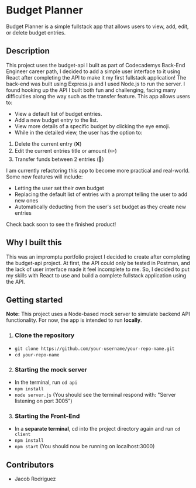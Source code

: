 # Budget Planner

Budget Planner is a simple fullstack app that allows users to view, add, edit, or delete budget entries.

## Description

This project uses the budget-api I built as part of Codecademys Back-End Engineer career path, I decided to add a simple user interface to it using React after completing the API to make it my first fullstack application! The back-end was built using Express.js and I used Node.js to run the server. I found hooking up the API I built both fun and challenging, facing many difficulties along the way such as the transfer feature. This app allows users to:

- View a default list of budget entries.
- Add a new budget entry to the list.
- View more details of a specific budget by clicking the eye emoji.
- While in the detailed view, the user has the option to:

1. Delete the current entry (❌)
2. Edit the current entries title or amount (✏️)
3. Transfer funds between 2 entries (🔁)

I am currently refactoring this app to become more practical and real-world. Some new features will include:

- Letting the user set their own budget
- Replacing the default list of entries with a prompt telling the user to add new ones
- Automatically deducting from the user's set budget as they create new entries

Check back soon to see the finished product!

## Why I built this

This was an impromptu portfolio project I decided to create after completing the budget-api project. At first, the API could only be tested in Postman, and the lack of user interface made it feel incomplete to me. So, I decided to put my skills with React to use and build a complete fullstack application using the API.

## Getting started

**Note:** This project uses a Node-based mock server to simulate backend API functionality. For now, the app is intended to run **locally**.

1. ### Clone the repository

- `git clone https://github.com/your-username/your-repo-name.git`
- `cd your-repo-name`

2. ### Starting the mock server

- In the terminal, run `cd api`
- `npm install`
- `node server.js` (You should see the terminal respond with: "Server listening on port 3005")

3. ### Starting the Front-End

- In a **separate terminal**, cd into the project directory again and run `cd client`
- `npm install`
- `npm start` (You should now be running on localhost:3000)

## Contributors

- Jacob Rodriguez
